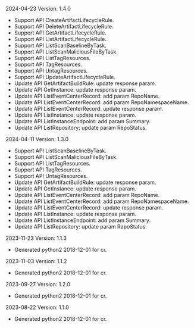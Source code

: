 2024-04-23 Version: 1.4.0
- Support API CreateArtifactLifecycleRule.
- Support API DeleteArtifactLifecycleRule.
- Support API GetArtifactLifecycleRule.
- Support API ListArtifactLifecycleRule.
- Support API ListScanBaselineByTask.
- Support API ListScanMaliciousFileByTask.
- Support API ListTagResources.
- Support API TagResources.
- Support API UntagResources.
- Support API UpdateArtifactLifecycleRule.
- Update API GetArtifactBuildRule: update response param.
- Update API GetInstance: update response param.
- Update API ListEventCenterRecord: add param RepoName.
- Update API ListEventCenterRecord: add param RepoNamespaceName.
- Update API ListEventCenterRecord: update response param.
- Update API ListInstance: update response param.
- Update API ListInstanceEndpoint: add param Summary.
- Update API ListRepository: update param RepoStatus.


2024-04-11 Version: 1.3.0
- Support API ListScanBaselineByTask.
- Support API ListScanMaliciousFileByTask.
- Support API ListTagResources.
- Support API TagResources.
- Support API UntagResources.
- Update API GetArtifactBuildRule: update response param.
- Update API GetInstance: update response param.
- Update API ListEventCenterRecord: add param RepoName.
- Update API ListEventCenterRecord: add param RepoNamespaceName.
- Update API ListEventCenterRecord: update response param.
- Update API ListInstance: update response param.
- Update API ListInstanceEndpoint: add param Summary.
- Update API ListRepository: update param RepoStatus.


2023-11-23 Version: 1.1.3
- Generated python2 2018-12-01 for cr.

2023-11-03 Version: 1.1.2
- Generated python2 2018-12-01 for cr.

2023-09-27 Version: 1.2.0
- Generated python2 2018-12-01 for cr.

2023-08-22 Version: 1.1.0
- Generated python2 2018-12-01 for cr.

